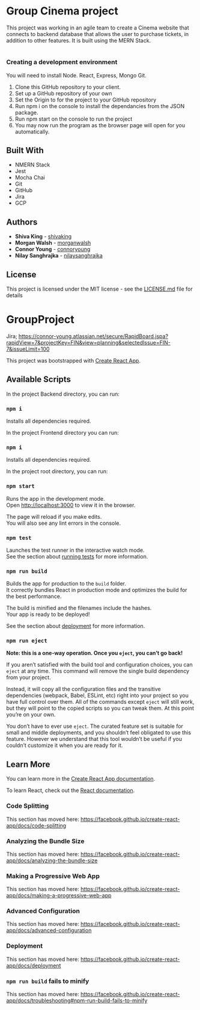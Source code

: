 # Group Cinema project

This project was working in an agile team to create a Cinema website that connects to backend database that allows the user to purchase tickets, in addition to other features. It is built using the MERN Stack. 

#
### Creating a development environment

You will need to install
Node. React, Express, Mongo Git.

1) Clone this GitHub repository to your client.
2) Set up a GitHub repository of your own
3) Set the Origin to for the project to your GitHub repository
4) Run npm i on the console to install the dependancies from the JSON package.
5) Run npm start on the console to run the project
6) You may now run the program as the browser page will open for you automatically.

## Built With

* NMERN Stack
* Jest
* Mocha Chai
* Git
* GitHub
* Jira
* GCP

## Authors

* **Shiva King** - [shivaking](https://github.com/shivalasvegas)
* **Morgan Walsh** - [morganwalsh](https://github.com/MrWalshyType2)
* **Connor Young** - [connoryoung](https://github.com/CYoung5560)
* **Nilay Sanghrajka** - [nilaysanghrajka](https://github.com/nilaysanghrajka)

## License

This project is licensed under the MIT license - see the [LICENSE.md](LICENSE.md) file for details 

# GroupProject

Jira; 
https://connor-young.atlassian.net/secure/RapidBoard.jspa?rapidView=7&projectKey=FIN&view=planning&selectedIssue=FIN-7&issueLimit=100


This project was bootstrapped with [Create React App](https://github.com/facebook/create-react-app).

## Available Scripts

In the project Backend directory, you can run: 

### `npm i` 

Installs all dependencies required.<br />

In the project Frontend directory you can run: 

### `npm i`

Installs all dependencies required.<br />

In the project root directory, you can run:

### `npm start`

Runs the app in the development mode.<br />
Open [http://localhost:3000](http://localhost:3000) to view it in the browser.

The page will reload if you make edits.<br />
You will also see any lint errors in the console.

### `npm test`

Launches the test runner in the interactive watch mode.<br />
See the section about [running tests](https://facebook.github.io/create-react-app/docs/running-tests) for more information.

### `npm run build`

Builds the app for production to the `build` folder.<br />
It correctly bundles React in production mode and optimizes the build for the best performance.

The build is minified and the filenames include the hashes.<br />
Your app is ready to be deployed!

See the section about [deployment](https://facebook.github.io/create-react-app/docs/deployment) for more information.

### `npm run eject`

**Note: this is a one-way operation. Once you `eject`, you can’t go back!**

If you aren’t satisfied with the build tool and configuration choices, you can `eject` at any time. This command will remove the single build dependency from your project.

Instead, it will copy all the configuration files and the transitive dependencies (webpack, Babel, ESLint, etc) right into your project so you have full control over them. All of the commands except `eject` will still work, but they will point to the copied scripts so you can tweak them. At this point you’re on your own.

You don’t have to ever use `eject`. The curated feature set is suitable for small and middle deployments, and you shouldn’t feel obligated to use this feature. However we understand that this tool wouldn’t be useful if you couldn’t customize it when you are ready for it.

## Learn More

You can learn more in the [Create React App documentation](https://facebook.github.io/create-react-app/docs/getting-started).

To learn React, check out the [React documentation](https://reactjs.org/).

### Code Splitting

This section has moved here: https://facebook.github.io/create-react-app/docs/code-splitting

### Analyzing the Bundle Size

This section has moved here: https://facebook.github.io/create-react-app/docs/analyzing-the-bundle-size

### Making a Progressive Web App

This section has moved here: https://facebook.github.io/create-react-app/docs/making-a-progressive-web-app

### Advanced Configuration

This section has moved here: https://facebook.github.io/create-react-app/docs/advanced-configuration

### Deployment

This section has moved here: https://facebook.github.io/create-react-app/docs/deployment

### `npm run build` fails to minify

This section has moved here: https://facebook.github.io/create-react-app/docs/troubleshooting#npm-run-build-fails-to-minify
